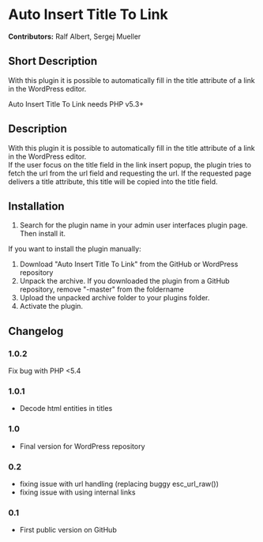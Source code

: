 # Auto Insert Title To Link #

**Contributors:** Ralf Albert, Sergej Mueller

## Short Description ##
With this plugin it is possible to automatically fill in the title attribute of a link in the WordPress editor.

Auto Insert Title To Link needs PHP v5.3+

## Description ##
With this plugin it is possible to automatically fill in the title attribute of a link in the WordPress editor.  
If the user focus on the title field in the link insert popup, the plugin tries to fetch the url from the url field and requesting the url. If the requested page delivers a title attribute, this title will be copied into the title field.

## Installation ##
1. Search for the plugin name in your admin user interfaces plugin page. Then install it.

If you want to install the plugin manually:

1. Download "Auto Insert Title To Link" from the GitHub or WordPress repository
2. Unpack the archive. If you downloaded the plugin from a GitHub repository, remove "-master" from the foldername
3. Upload the unpacked archive folder to your plugins folder.
4. Activate the plugin.

## Changelog ##

### 1.0.2 ###
Fix bug with PHP <5.4

### 1.0.1 ###
* Decode html entities in titles

### 1.0 ###
* Final version for WordPress repository

### 0.2 ###

* fixing issue with url handling (replacing buggy esc_url_raw())
* fixing issue with using internal links

### 0.1 ###
* First public version on GitHub
